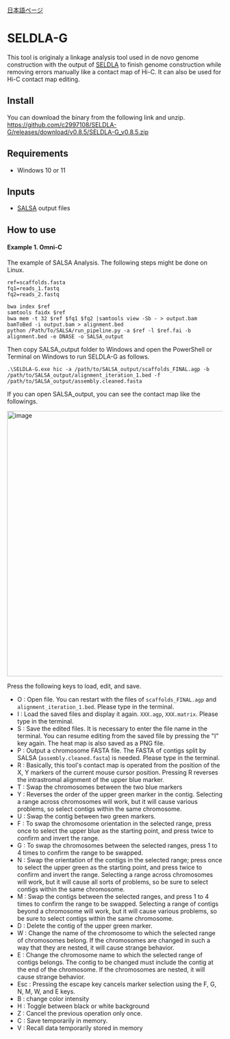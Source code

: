 [日本語ページ](https://github.com/c2997108/SELDLA-G/blob/master/README_jp.md)

# SELDLA-G

This tool is originaly a linkage analysis tool used in de novo genome construction with the output of [SELDLA](https://github.com/c2997108/SELDLA) to finish genome construction while removing errors manually like a contact map of Hi-C. It can also be used for Hi-C contact map editing.

## Install

You can download the binary from the following link and unzip.
https://github.com/c2997108/SELDLA-G/releases/download/v0.8.5/SELDLA-G_v0.8.5.zip

## Requirements

- Windows 10 or 11

## Inputs

- [SALSA](https://github.com/marbl/SALSA) output files

## How to use

#### Example 1. Omni-C

The example of SALSA Analysis. The following steps might be done on Linux.

```
ref=scaffolds.fasta
fq1=reads_1.fastq
fq2=reads_2.fastq

bwa index $ref
samtools faidx $ref
bwa mem -t 32 $ref $fq1 $fq2 |samtools view -Sb - > output.bam
bamToBed -i output.bam > alignment.bed
python /Path/To/SALSA/run_pipeline.py -a $ref -l $ref.fai -b alignment.bed -e DNASE -o SALSA_output 
```

Then copy SALSA_output folder to Windows and open the PowerShell or Terminal on Windows to run SELDLA-G as follows.

```
.\SELDLA-G.exe hic -a /path/to/SALSA_output/scaffolds_FINAL.agp -b /path/to/SALSA_output/alignment_iteration_1.bed -f /path/to/SALSA_output/assembly.cleaned.fasta
```

If you can open SALSA_output, you can see the contact map like the followings.

<img width="618" alt="image" src="https://user-images.githubusercontent.com/5350508/156413938-06fed85e-5c3f-42c6-b348-007be7cfcd54.png">

Press the following keys to load, edit, and save.

- O : Open file. You can restart with the files of `scaffolds_FINAL.agp` and `alignment_iteration_1.bed`. Please type in the terminal.
- I : Load the saved files and display it again. `XXX.agp`, `XXX.matrix`. Please type in the terminal.
- S : Save the edited files. It is necessary to enter the file name in the terminal. You can resume editing from the saved file by pressing the "I" key again. The heat map is also saved as a PNG file.
- P : Output a chromosome FASTA file. The FASTA of contigs split by SALSA (`assembly.cleaned.fasta`) is needed. Please type in the terminal.
- R : Basically, this tool's contact map is operated from the position of the X, Y markers of the current mouse cursor position. Pressing R reverses the intrastromal alignment of the upper blue marker.
- T : Swap the chromosomes between the two blue markers
- Y : Reverses the order of the upper green marker in the contig. Selecting a range across chromosomes will work, but it will cause various problems, so select contigs within the same chromosome.
- U : Swap the contig between two green markers.
- F : To swap the chromosome orientation in the selected range, press once to select the upper blue as the starting point, and press twice to confirm and invert the range.
- G : To swap the chromosomes between the selected ranges, press 1 to 4 times to confirm the range to be swapped.
- N : Swap the orientation of the contigs in the selected range; press once to select the upper green as the starting point, and press twice to confirm and invert the range. Selecting a range across chromosomes will work, but it will cause all sorts of problems, so be sure to select contigs within the same chromosome.
- M : Swap the contigs between the selected ranges, and press 1 to 4 times to confirm the range to be swapped. Selecting a range of contigs beyond a chromosome will work, but it will cause various problems, so be sure to select contigs within the same chromosome.
- D : Delete the contig of the upper green marker.
- W : Change the name of the chromosome to which the selected range of chromosomes belong. If the chromosomes are changed in such a way that they are nested, it will cause strange behavior.
- E : Change the chromosome name to which the selected range of contigs belongs. The contig to be changed must include the contig at the end of the chromosome. If the chromosomes are nested, it will cause strange behavior.
- Esc : Pressing the escape key cancels marker selection using the F, G, N, M, W, and E keys.
- B : change color intensity
- H : Toggle between black or white background
- Z : Cancel the previous operation only once.
- C : Save temporarily in memory.
- V : Recall data temporarily stored in memory

